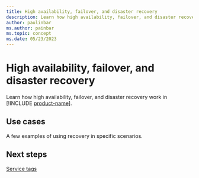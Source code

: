 ```yaml
---
title: High availability, failover, and disaster recovery
description: Learn how high availability, failover, and disaster recovery work in Microsoft Fabric.
author: paulinbar
ms.author: painbar
ms.topic: concept
ms.date: 05/23/2023
---
```


# High availability, failover, and disaster recovery

Learn how high availability, failover, and disaster recovery work in [!INCLUDE [product-name](../includes/product-name.md)].

## Use cases

A few examples of using recovery in specific scenarios.

## Next steps

[Service tags](service-tags.md)
